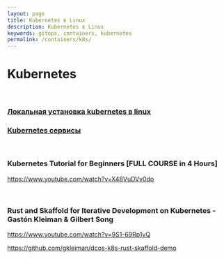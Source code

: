 ```yaml
---
layout: page
title: Kubernetes в Linux
description: Kubernetes в Linux
keywords: gitops, containers, kubernetes
permalink: /containers/k8s/
---
```


# Kubernetes

<br/>

### [Локальная установка kubernetes в linux](/containers/k8s/setup/)

### [Kubernetes сервисы](/containers/k8s/svc/)

<br/>

### Kubernetes Tutorial for Beginners [FULL COURSE in 4 Hours]

https://www.youtube.com/watch?v=X48VuDVv0do

<br/>

### Rust and Skaffold for Iterative Development on Kubernetes - Gastón Kleiman & Gilbert Song

https://www.youtube.com/watch?v=9S1-69Rp1vQ

https://github.com/gkleiman/dcos-k8s-rust-skaffold-demo
